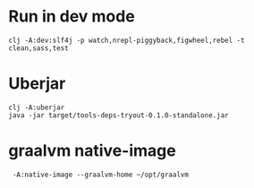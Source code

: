 # Run in dev mode

    clj -A:dev:slf4j -p watch,nrepl-piggyback,figwheel,rebel -t clean,sass,test

# Uberjar

    clj -A:uberjar
    java -jar target/tools-deps-tryout-0.1.0-standalone.jar 

# graalvm native-image
     -A:native-image --graalvm-home ~/opt/graalvm
